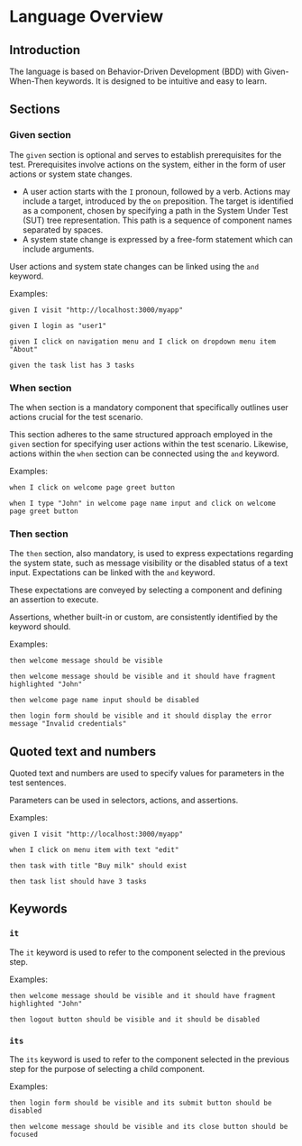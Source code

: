 # Language Overview

## Introduction

The language is based on Behavior-Driven Development (BDD) with Given-When-Then keywords. It is designed to be intuitive and easy to learn.

## Sections

### Given section

The `given` section is optional and serves to establish prerequisites for the test. Prerequisites involve actions on the system, either in the form of user actions or system state changes.

- A user action starts with the `I` pronoun, followed by a verb. Actions may include a target, introduced by the `on` preposition. The target is identified as a component, chosen by specifying a path in the System Under Test (SUT) tree representation. This path is a sequence of component names separated by spaces.
- A system state change is expressed by a free-form statement which can include arguments.

User actions and system state changes can be linked using the `and` keyword.

Examples:

```
given I visit "http://localhost:3000/myapp"

given I login as "user1"

given I click on navigation menu and I click on dropdown menu item "About"

given the task list has 3 tasks
```

### When section

The when section is a mandatory component that specifically outlines user actions crucial for the test scenario.

This section adheres to the same structured approach employed in the `given` section for specifying user actions within the test scenario. Likewise, actions within the `when` section can be connected using the `and` keyword.

Examples:

```
when I click on welcome page greet button

when I type "John" in welcome page name input and click on welcome page greet button
```

### Then section

The `then` section, also mandatory, is used to express expectations regarding the system state, such as message visibility or the disabled status of a text input. Expectations can be linked with the `and` keyword.

These expectations are conveyed by selecting a component and defining an assertion to execute.

Assertions, whether built-in or custom, are consistently identified by the keyword should.

Examples:

```
then welcome message should be visible

then welcome message should be visible and it should have fragment highlighted "John"

then welcome page name input should be disabled

then login form should be visible and it should display the error message "Invalid credentials"
```

## Quoted text and numbers

Quoted text and numbers are used to specify values for parameters in the test sentences.

Parameters can be used in selectors, actions, and assertions.

Examples:

```
given I visit "http://localhost:3000/myapp"

when I click on menu item with text "edit"

then task with title "Buy milk" should exist

then task list should have 3 tasks
```

## Keywords

### `it`

The `it` keyword is used to refer to the component selected in the previous step.

Examples:

```
then welcome message should be visible and it should have fragment highlighted "John"

then logout button should be visible and it should be disabled
```

### `its`

The `its` keyword is used to refer to the component selected in the previous step for the purpose of selecting a child component.

Examples:

```
then login form should be visible and its submit button should be disabled

then welcome message should be visible and its close button should be focused
```

